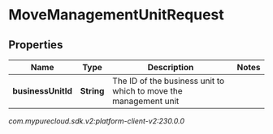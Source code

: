 # MoveManagementUnitRequest


## Properties

| Name | Type | Description | Notes |
| ------------ | ------------- | ------------- | ------------- |
| **businessUnitId** | **String** | The ID of the business unit to which to move the management unit |  |




_com.mypurecloud.sdk.v2:platform-client-v2:230.0.0_
